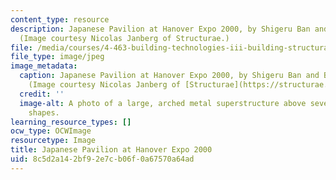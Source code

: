 ```yaml
---
content_type: resource
description: Japanese Pavilion at Hanover Expo 2000, by Shigeru Ban and Buro Happold.
  (Image courtesy Nicolas Janberg of Structurae.)
file: /media/courses/4-463-building-technologies-iii-building-structural-systems-ii-fall-2002/8c5d2a142bf92e7cb06f0a67570a64ad_4-463f02.jpg
file_type: image/jpeg
image_metadata:
  caption: Japanese Pavilion at Hanover Expo 2000, by Shigeru Ban and Buro Happold.
    (Image courtesy Nicolas Janberg of [Structurae](https://structurae.net/en/media/418-japanese-pavilion-at-the-expo-2000).)
  credit: ''
  image-alt: A photo of a large, arched metal superstructure above several geometric
    shapes.
learning_resource_types: []
ocw_type: OCWImage
resourcetype: Image
title: Japanese Pavilion at Hanover Expo 2000
uid: 8c5d2a14-2bf9-2e7c-b06f-0a67570a64ad
---
```

